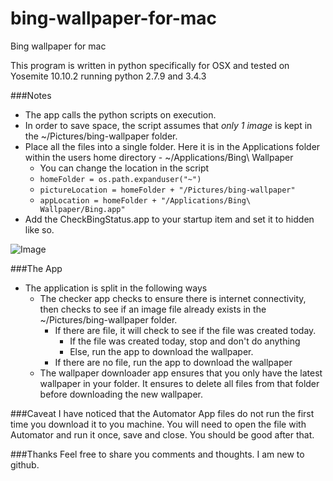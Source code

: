 # bing-wallpaper-for-mac
Bing wallpaper for mac

This program is written in python specifically for OSX and tested on Yosemite 10.10.2 running python 2.7.9 and 3.4.3

###Notes

-  The app calls the python scripts on execution.
-  In order to save space, the script assumes that *only 1 image* is kept in the ~/Pictures/bing-wallpaper folder.
-  Place all the files into a single folder. Here it is in the Applications folder within the users home directory - ~/Applications/Bing\ Wallpaper
	- You can change the location in the script
	- `homeFolder = os.path.expanduser("~")`
	- `pictureLocation = homeFolder + "/Pictures/bing-wallpaper"`
	- `appLocation = homeFolder + "/Applications/Bing\ Wallpaper/Bing.app"`
-  Add the CheckBingStatus.app to your startup item and set it to hidden like so.

![Image](http://i.imgur.com/4zDj2AE.png)

###The App
- The application is split in the following ways
	- The checker app checks to ensure there is internet connectivity, then checks to see if an image file already exists in the ~/Pictures/bing-wallpaper folder.
		- If there are file, it will check to see if the file was created today.
			- If the file was created today, stop and don't do anything
			- Else, run the app to download the wallpaper.
		- If there are no file, run the app to download the wallpaper
	- The wallpaper downloader app ensures that you only have the latest wallpaper in your folder. It ensures to delete all files from that folder before downloading the new wallpaper.

###Caveat
I have noticed that the Automator App files do not run the first time you download it to you machine. You will need to open the file with Automator and run it once, save and close. You should be good after that.

###Thanks
Feel free to share you comments and thoughts. I am new to github.